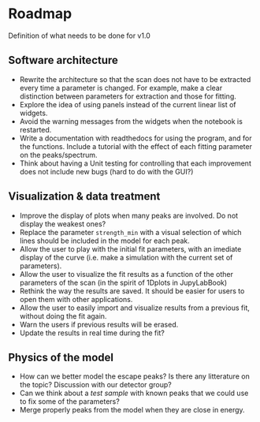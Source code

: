 # Roadmap

Definition of what needs to be done for v1.0

## Software architecture
- Rewrite the architecture so that the scan does not have to be extracted every time a parameter is changed. For example, make a clear distinction between parameters for extraction and those for fitting. 
- Explore the idea of using panels instead of the current linear list of widgets. 
- Avoid the warning messages from the widgets when the notebook is restarted.
- Write a documentation with readthedocs for using the program, and for the functions. Include a tutorial with the effect of each fitting parameter on the peaks/spectrum.
- Think about having a Unit testing for controlling that each improvement does not include new bugs (hard to do with the GUI?)


## Visualization & data treatment
- Improve the display of plots when many peaks are involved. Do not display the weakest ones?
- Replace the parameter ```strength_min``` with a visual selection of which lines should be included in the model for each peak. 
- Allow the user to play with the initial fit parameters, with an imediate display of the curve (i.e. make a simulation with the current set of parameters).
- Allow the user to visualize the fit results as a function of the other parameters of the scan (in the spirit of 1Dplots in JupyLabBook)
- Rethink the way the results are saved. It should be easier for users to open them with other applications.
- Allow the user to easily import and visualize results from a previous fit, without doing the fit again. 
- Warn the users if previous results will be erased.
- Update the results in real time during the fit?


## Physics of the model
- How can we better model the escape peaks? Is there any litterature on the topic? Discussion with our detector group?
- Can we think about a *test sample* with known peaks that we could use to fix some of the parameters?
- Merge properly peaks from the model when they are close in energy.

